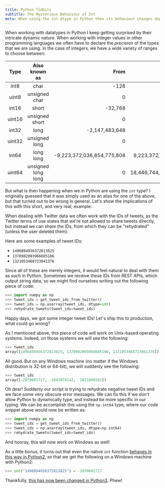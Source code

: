 ```yaml
---
title: Python Tidbits
subtitle: The Mysterious Behaviour of Int
meta: When using the int dtype in Python then its behaviour changes depending on the operating system, resulting in mysterious negative integers. We explore this phenomenon and how these behaviours can be avoided.
---
```


When working with datatypes in Python I keep getting surprised by their intricate
dynamic nature. When working with integer values in other programming languages we
often have to declare the _precision_ of the types that we are using. In the case of
integers, we have a wide variety of ranges to choose between:

| **Type** | **Also known as**  | **From**                   | **To**                     |
|:--------:|:------------------:|---------------------------:|---------------------------:|
| int8     | char               | -128                       | 127                        |
| uint8    | unsigned char      | 0                          | 255                        |
| int16    | short              | -32,768                    | 32,767                     |
| uint16   | unsigned short     | 0                          | 65,535                     |
| int32    | long               | -2,147,483,648             | 2,147,483,647              |
| uint32   | unsigned long      | 0                          | 4,294,967,295              |
| int64    | long long          | -9,223,372,036,854,775,808 | 9,223,372,036,854,775,807  |
| uint64   | unsigned long long | 0                          | 18,446,744,073,709,551,615 |

But what is then happening when we in Python are using the `int` type? I originally
guessed that it was simply used as an alias for one of the above, but that turned out
to be wrong in general. Let's show the implications of this with this short, and very
real, example.

When dealing with Twitter data we often work with the IDs of tweets, as the Twitter
terms of use states that we're not allowed to share tweets directly, but instead we can
share the IDs, from which they can be "rehydrated" (unless the user deleted them).

Here are some examples of tweet IDs:

- `1496894936372813825`
- `1378982003966685186`
- `1321053468723941376`

Since all of these are merely integers, it would feel natural to deal with them as such
in Python. Sometimes we receive these IDs from REST APIs, which output string data, so
we might find ourselves writing out the following piece of code:

```python
>>> import numpy as np
>>> tweet_ids = get_tweet_ids_from_twitter()
>>> tweet_ids = np.asarray(tweet_ids, dtype=int)
>>> rehydrate_tweets(tweet_ids=tweet_ids)
```

Happy days, we got some integer tweet IDs! Let's ship this to production, what could go
wrong?

As I mentioned above, this piece of code _will_ work on Unix-based operating systems.
Indeed, on those systems we will see the following:
```python
>>> tweet_ids
array([1496894936372813825, 1378982003966685186, 1321053468723941376])
```

All good. But on any Windows machine (no matter if the Windows distribution is 32-bit
or 64-bit), we will suddenly see the following:
```python
>>> tweet_ids
array([-2070601727, -1843974142,  1821806592])
```

Oh dear! Suddenly our script is trying to rehydrate negative tweet IDs and we face some
very obscure error messages. We can fix this if we *don't* allow Python to dynamically
type, and instead be more specific in our typing. We can be accomplish this using
the `np.int64` type, where our code snippet above would now be written as:
```python
>>> import numpy as np
>>> tweet_ids = get_tweet_ids_from_twitter()
>>> tweet_ids = np.asarray(tweet_ids, dtype=np.int64)
>>> rehydrate_tweets(tweet_ids=tweet_ids)
```

And hooray, this will now work on Windows as well!

As a little bonus, it turns out that even the native `int` function [behaves in this
way in Python2](https://docs.python.org/2/library/stdtypes.html#typesnumeric), so that
we get the following on a Windows machine with Python2:
```python
>>> int("1496894936372813825") = -2070601727
```

Thankfully, [this has now been changed in
Python3](https://docs.python.org/3/library/stdtypes.html#typesnumeric). Phew!
